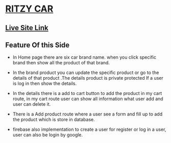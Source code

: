 #  [RITZY CAR](https://ritzy-car.web.app/)
## [Live Site Link](https://ritzy-car.web.app/)
## Feature Of this Side

- In Home page there are six car brand name. when you click specific brand then show all the product of that brand.

 - In the brand product you can update the specific product or go to the details of that product .The details product is private protected If a user is log in then show the details.
 - In the details there is a add to cart button to add the product in my cart route, in my cart route user can show all information what user add and user can delete it.
 - There is a Add product route where a user see a form and fill up to add the product which is store in database.
 - firebase also implementation to create a user for register or log in a user, user can also be login by google. 